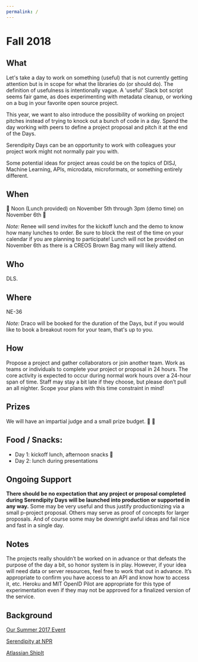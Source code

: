 ```yaml
---
permalink: /
---
```


# Fall 2018

## What

Let's take a day to work on something (useful) that is not currently getting attention but is in scope for what the libraries do (or should do). The definition of usefulness is intentionally vague. A 'useful' Slack bot script seems fair game, as does experimenting with metadata cleanup, or working on a bug in your favorite open source project.

This year, we want to also introduce the possibility of working on project pitches instead of trying to knock out a bunch of code in a day. Spend the day working with peers to define a project proposal and pitch it at the end of the Days.

Serendipity Days can be an opportunity to work with colleagues your project work might not normally pair you with.

Some potential ideas for project areas could be on the topics of DISJ, Machine Learning, APIs, microdata, microformats, or something entirely different.

## When

:rocket: Noon (Lunch provided) on November 5th through 3pm (demo time) on November 6th :rainbow:

*Note:* Renee will send invites for the kickoff lunch and the demo to know how many lunches to order. Be sure to block the rest of the time on your calendar if you are planning to participate! Lunch will not be provided on November 6th as there is a CREOS Brown Bag many will likely attend.

## Who

DLS.

## Where

NE-36

*Note:* Draco will be booked for the duration of the Days, but if you would like to book a breakout room for your team, that's up to you.

## How

Propose a project and gather collaborators or join another team. Work as teams or individuals to complete your project or proposal in 24 hours. The core activity is expected to occur during normal work hours over a 24-hour span of time. Staff may stay a bit late if they choose, but please don’t pull an all nighter. Scope your plans with this time constraint in mind!


## Prizes

We will have an impartial judge and a small prize budget.
:checkered_flag: :confetti_ball:


## Food / Snacks:

- Day 1: kickoff lunch, afternoon snacks :cookie:
- Day 2: lunch during presentations

## Ongoing Support

**There should be no expectation that any project or proposal completed during Serendipity Days will be launched into production or supported in any way.** Some may be very useful and thus justify productionizing via a small p-project proposal. Others may serve as proof of concepts for larger proposals. And of course some may be downright awful ideas and fail nice and fast in a single day.

## Notes

The projects really shouldn’t be worked on in advance or that defeats the purpose of the day a bit, so honor system is in play. However, if your idea will need data or server resources, feel free to work that out in advance. It’s appropriate to confirm you have access to an API and know how to access it, etc. Heroku and MIT OpenID Pilot are appropriate for this type of experimentation even if they may not be approved for a finalized version of the service.

## Background

[Our Summer 2017 Event](/2017_summer)

[Serendipity at NPR](https://npr.codes/serendipity-at-npr-5fb185bb5864)

[Atlassian ShipIt](https://www.atlassian.com/company/about/shipit)
